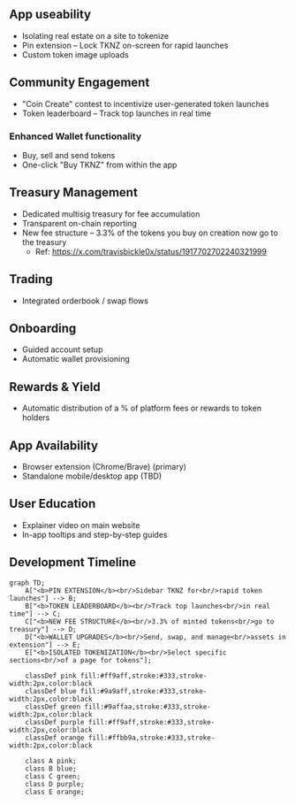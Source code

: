 ## App useability

- Isolating real estate on a site to tokenize
- Pin extension – Lock TKNZ on-screen for rapid launches
- Custom token image uploads

## Community Engagement

- "Coin Create" contest to incentivize user-generated token launches
- Token leaderboard – Track top launches in real time

### Enhanced Wallet functionality

- Buy, sell and send tokens
- One-click "Buy TKNZ" from within the app

## Treasury Management

- Dedicated multisig treasury for fee accumulation  
- Transparent on-chain reporting
- New fee structure – 3.3% of the tokens you buy on creation now go to the treasury
  - Ref: https://x.com/travisbickle0x/status/1917702702240321999

## Trading

- Integrated orderbook / swap flows

## Onboarding

- Guided account setup
- Automatic wallet provisioning

## Rewards & Yield

- Automatic distribution of a % of platform fees or rewards to token holders

## App Availability

- Browser extension (Chrome/Brave) (primary)  
- Standalone mobile/desktop app (TBD)

## User Education

- Explainer video on main website  
- In-app tooltips and step-by-step guides



## Development Timeline

```mermaid
graph TD;
    A["<b>PIN EXTENSION</b><br/>Sidebar TKNZ for<br/>rapid token launches"] --> B;
    B["<b>TOKEN LEADERBOARD</b><br/>Track top launches<br/>in real time"] --> C;
    C["<b>NEW FEE STRUCTURE</b><br/>3.3% of minted tokens<br/>go to treasury"] --> D;
    D["<b>WALLET UPGRADES</b><br/>Send, swap, and manage<br/>assets in extension"] --> E;
    E["<b>ISOLATED TOKENIZATION</b><br/>Select specific sections<br/>of a page for tokens"];
    
    classDef pink fill:#ff9aff,stroke:#333,stroke-width:2px,color:black
    classDef blue fill:#9a9aff,stroke:#333,stroke-width:2px,color:black
    classDef green fill:#9affaa,stroke:#333,stroke-width:2px,color:black
    classDef purple fill:#ff9aff,stroke:#333,stroke-width:2px,color:black
    classDef orange fill:#ffbb9a,stroke:#333,stroke-width:2px,color:black
    
    class A pink;
    class B blue;
    class C green;
    class D purple;
    class E orange;
```

